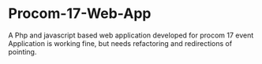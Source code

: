 # Procom-17-Web-App
A Php and javascript based web application developed for procom 17 event
Application is working fine, but needs refactoring and redirections of pointing. 
